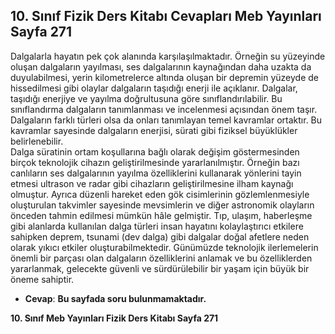 ## 10. Sınıf Fizik Ders Kitabı Cevapları Meb Yayınları Sayfa 271

Dalgalarla hayatın pek çok alanında karşılaşılmaktadır. Örneğin su yüzeyinde oluşan dalgaların yayılması, ses dalgalarının kaynağından daha uzakta da duyulabilmesi, yerin kilometrelerce altında oluşan bir depremin yüzeyde de hissedilmesi gibi olaylar dalgaların taşıdığı enerji ile açıklanır. Dalgalar, taşıdığı enerjiye ve yayılma doğrultusuna göre sınıflandırılabilir. Bu sınıflandırma dalgaların tanımlanması ve incelenmesi açısından önem taşır. Dalgaların farklı türleri olsa da onları tanımlayan temel kavramlar ortaktır. Bu kavramlar sayesinde dalgaların enerjisi, sürati gibi fiziksel büyüklükler belirlenebilir.  
 Dalga süratinin ortam koşullarına bağlı olarak değişim göstermesinden birçok teknolojik cihazın geliştirilmesinde yararlanılmıştır. Örneğin bazı canlıların ses dalgalarının yayılma özelliklerini kullanarak yönlerini tayin etmesi ultrason ve radar gibi cihazların geliştirilmesine ilham kaynağı olmuştur. Ayrıca düzenli hareket eden gök cisimlerinin gözlemlenmesiyle oluşturulan takvimler sayesinde mevsimlerin ve diğer astronomik olayların önceden tahmin edilmesi mümkün hâle gelmiştir. Tıp, ulaşım, haberleşme gibi alanlarda kullanılan dalga türleri insan hayatını kolaylaştırıcı etkilere sahipken deprem, tsunami (dev dalga) gibi dalgalar doğal afetlere neden olarak yıkıcı etkiler oluşturabilmektedir. Günümüzde teknolojik ilerlemelerin önemli bir parçası olan dalgaların özelliklerini anlamak ve bu özelliklerden yararlanmak, gelecekte güvenli ve sürdürülebilir bir yaşam için büyük bir öneme sahiptir.

* **Cevap**: **Bu sayfada soru bulunmamaktadır.**

**10. Sınıf Meb Yayınları Fizik Ders Kitabı Sayfa 271**